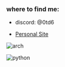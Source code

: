 ### where to find me:

- discord: @0td6


- [Personal Site](https://enqvy.vercel.app)



![arch](https://img.shields.io/badge/Arch%20Linux-1793D1?style=flat-square&logo=arch-linux&logoColor=white)

![python](https://img.shields.io/badge/Python-3776AB?style=flat-square&logo=python&logoColor=white)
